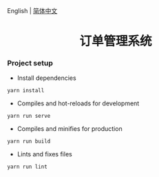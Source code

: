English | [简体中文](./README.zh-CN.md)

<h1 align="center">订单管理系统</h1>

### Project setup

- Install dependencies
```
yarn install
```

- Compiles and hot-reloads for development
```
yarn run serve
```

- Compiles and minifies for production
```
yarn run build
```

- Lints and fixes files
```
yarn run lint
```
